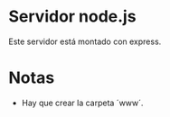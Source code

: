 # Servidor node.js

Este servidor está montado con express.

# Notas

* Hay que crear la carpeta ´www´.